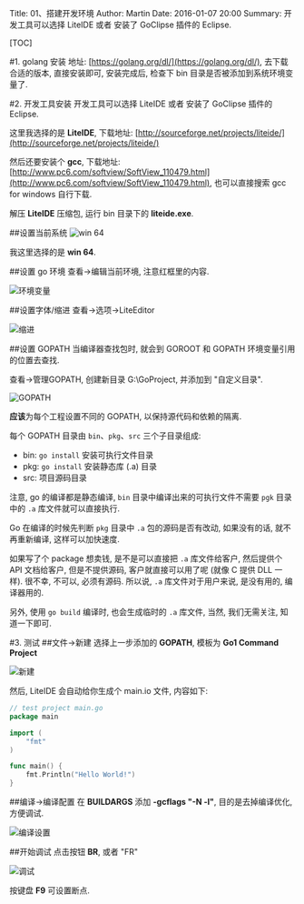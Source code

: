 Title: 01、搭建开发环境
Author: Martin
Date: 2016-01-07 20:00
Summary: 开发工具可以选择 LiteIDE 或者 安装了 GoClipse 插件的 Eclipse.

[TOC]

#1. golang 安装
地址: [https://golang.org/dl/](https://golang.org/dl/), 去下载合适的版本, 直接安装即可, 安装完成后, 检查下 bin 目录是否被添加到系统环境变量了.

#2. 开发工具安装
开发工具可以选择 LiteIDE 或者 安装了 GoClipse 插件的 Eclipse.

这里我选择的是 **LiteIDE**, 下载地址: [http://sourceforge.net/projects/liteide/](http://sourceforge.net/projects/liteide/)

然后还要安装个 **gcc**, 下载地址: [http://www.pc6.com/softview/SoftView_110479.html](http://www.pc6.com/softview/SoftView_110479.html), 也可以直接搜索  gcc for windows 自行下载.

解压 **LiteIDE** 压缩包, 运行 bin 目录下的 **liteide.exe**.

##设置当前系统
![win 64](http://i64.tinypic.com/10fxtg8.jpg)

我这里选择的是 **win 64**.

##设置 go 环境
查看\-\>编辑当前环境, 注意红框里的内容.

![环境变量](http://i63.tinypic.com/2rd7wgl.jpg)

##设置字体/缩进
查看\-\>选项\-\>LiteEditor

![缩进](http://blog.smallcpp.cn/theme/images/Golang/缩进.png)

##设置 GOPATH
当编译器查找包时, 就会到 GOROOT 和 GOPATH 环境变量引用的位置去查找.

查看->管理GOPATH, 创建新目录 G:\GoProject, 并添加到 "自定义目录".

![GOPATH](http://i66.tinypic.com/iopxyp.jpg)

**应该**为每个工程设置不同的 GOPATH, 以保持源代码和依赖的隔离.

每个 GOPATH 目录由 `bin`、`pkg`、`src` 三个子目录组成:

- bin: `go install` 安装可执行文件目录
- pkg: `go install` 安装静态库 (.a) 目录
- src: 项目源码目录

注意, go 的编译都是静态编译, `bin` 目录中编译出来的可执行文件不需要 `pgk` 目录中的 `.a` 库文件就可以直接执行.

Go 在编译的时候先判断 `pkg` 目录中 `.a` 包的源码是否有改动, 如果没有的话, 就不再重新编译, 这样可以加快速度.

如果写了个 package 想卖钱, 是不是可以直接把 `.a` 库文件给客户, 然后提供个 API 文档给客户, 但是不提供源码, 客户就直接可以用了呢 (就像 C 提供 DLL 一样). 很不幸, 不可以, 必须有源码. 所以说, `.a` 库文件对于用户来说, 是没有用的, 编译器用的.

另外, 使用 `go build` 编译时, 也会生成临时的 `.a` 库文件, 当然, 我们无需关注, 知道一下即可.

#3. 测试
##文件->新建
选择上一步添加的 **GOPATH**, 模板为 **Go1 Command Project**

![新建](http://i68.tinypic.com/122koxf.jpg)

然后, LiteIDE 会自动给你生成个 main.io 文件, 内容如下:

```go
// test project main.go
package main

import (
    "fmt"
)

func main() {
    fmt.Println("Hello World!")
}
```

##编译->编译配置
在 **BUILDARGS** 添加 **-gcflags "-N -l"**, 目的是去掉编译优化, 方便调试.

![编译设置](http://i65.tinypic.com/vskpyq.jpg)

##开始调试
点击按钮 **BR**, 或者 "FR"

![调试](http://i63.tinypic.com/2rvzslu.jpg)

按键盘 **F9** 可设置断点.
